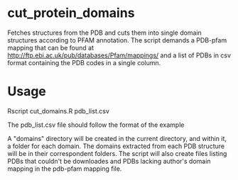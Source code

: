 # cut_protein_domains
Fetches structures from the PDB and cuts them into single domain structures according to PFAM annotation. The script demands a PDB-pfam mapping that can be found at http://ftp.ebi.ac.uk/pub/databases/Pfam/mappings/  and a list of PDBs in csv  format containing the PDB codes in a single column. 

# Usage
Rscript cut_domains.R pdb_list.csv

The pdb_list.csv file should follow the format of the example


A "domains" directory will be created in the current directory, and within it, a folder for each domain. The domains extracted from each PDB structure will be in their correspondent folders. The script will also create files listing PDBs that couldn't be downloades and PDBs lacking author's domain mapping in the pdb-pfam mapping file. 

